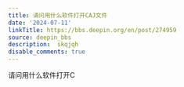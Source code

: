 ```yaml
---
title: 请问用什么软件打开CAJ文件
date: '2024-07-11'
linkTitle: https://bbs.deepin.org/en/post/274959
source: deepin_bbs
description:  skqjqh 
disable_comments: true
---
```

请问用什么软件打开C

